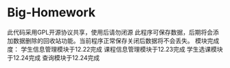 # Big-Homework
此代码采用GPL开源协议共享，使用后请勿闭源
此程序可保存数据，后期将会添加数据删除的回收站功能。当前程序正常保存关闭后数据将不会丢失。
模块完成度：
学生信息管理模块于12.22完成
课程信息管理模块于12.23完成
学生选课模块于12.24完成
查询模块于12.24完成
